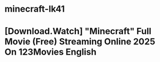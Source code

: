 # minecraft-lk41
# [Download.Watch] "Minecraft" Full Movie (Free) Streaming Online 2025 On 123Movies English
